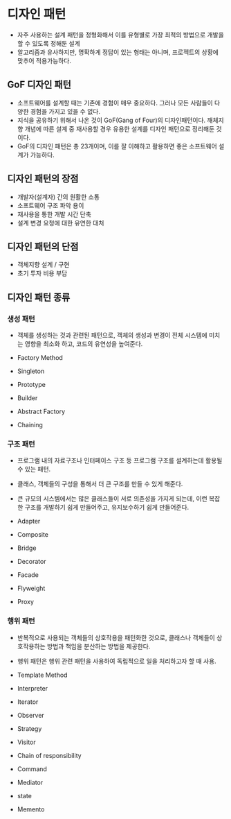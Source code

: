 # 디자인 패턴
- 자주 사용하는 설계 패턴을 정형화해서 이를 유형별로 가장 최적의 방법으로 개발을 할 수 있도록 정해둔 설계
- 알고리즘과 유사하지만, 명확하게 정답이 있는 형태는 아니며, 프로젝트의 상황에 맞추어 적용가능하다.

## GoF 디자인 패턴
- 소프트웨어를 설계할 때는 기존에 경험이 매우 중요하다. 그러나 모든 사람들이 다양한 경험을 가지고 있을 수 없다.
- 지식을 공유하기 위해서 나온 것이 GoF(Gang of Four)의 디자인패턴이다. 깨체지향 개념에 따른 설계 중 재사용할 경우 유용한 설계를 디자인 패턴으로 정리해둔 것이다.
- GoF의 디자인 패턴은 총 23개이며, 이를 잘 이해하고 활용하면 좋은 소프트웨어 설계가 가능하다.

## 디자인 패턴의 장점
- 개발자(설계자) 간의 원활한 소통
- 소프트웨어 구조 파악 용이
- 재사용을 통한 개발 시간 단축
- 설계 변경 요청에 대한 유연한 대처

## 디자인 패턴의 단점
- 객체지향 설계 / 구현
- 초기 투자 비용 부담

## 디자인 패턴 종류

### 생성 패턴
- 객체를 생성하는 것과 관련된 패턴으로, 객체의 생성과 변경이 전체 시스템에 미치는 영향을 최소화 하고, 코드의 유연성을 높여준다.


- Factory Method
- Singleton
- Prototype
- Builder
- Abstract Factory
- Chaining

### 구조 패턴
- 프로그램 내의 자료구조나 인터페이스 구조 등 프로그램 구조를 설계하는데 활용될 수 있는 패턴.
- 클래스, 객체들의 구성을 통해서 더 큰 구조를 만들 수 있게 해준다.
- 큰 규모의 시스템에서는 많은 클래스들이 서로 의존성을 가지게 되는데, 이런 복잡한 구조를 개발하기 쉽게 만들어주고, 유지보수하기 쉽게 만들어준다.


- Adapter
- Composite
- Bridge
- Decorator
- Facade
- Flyweight
- Proxy

### 행위 패턴
- 반복적으로 사용되는 객체들의 상호작용을 패턴화한 것으로, 클래스나 객체들이 상호작용하는 방법과 책임을 분산하는 방법을 제공한다.
- 행위 패턴은 행위 관련 패턴을 사용하여 독립적으로 일을 처리하고자 할 때 사용.


- Template Method
- Interpreter
- Iterator
- Observer
- Strategy
- Visitor
- Chain of responsibility
- Command
- Mediator
- state
- Memento